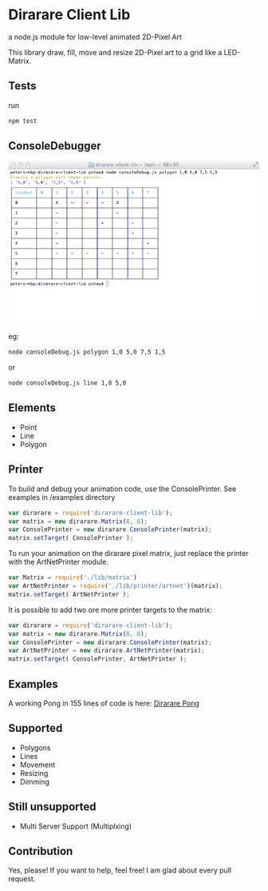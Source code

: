Dirarare Client Lib
===============
a node.js module for low-level animated 2D-Pixel Art

This library draw, fill, move and resize 2D-Pixel art to a grid like a LED-Matrix. 

Tests
-------
run 

```bash
npm test
```

ConsoleDebugger
-----------------------
![ConsoleDebug](https://raw.githubusercontent.com/petershaw/dirarare-client-lib/master/docs/images/consoleDebug.png) 

eg: 

```bash
node consoleDebug.js polygon 1,0 5,0 7,5 1,5
```
or

```bash
node consoleDebug.js line 1,0 5,0
```

Elements
----------------------
* Point
* Line
* Polygon

Printer
----------------------
To build and debug your animation code, use the ConsolePrinter. See examples in /examples directory

```JavaScript
var dirarare = require('dirarare-client-lib');
var matrix = new dirarare.Matrix(8, 8);
var ConsolePrinter = new dirarare.ConsolePrinter(matrix);
matrix.setTarget( ConsolePrinter );
```

To run your animation on the dirarare pixel matrix, just replace the printer with the ArtNetPrinter module.

```JavaScript
var Matrix = require('./lib/matrix')
var ArtNetPrinter = require('./lib/printer/artnet')(matrix);
matrix.setTarget( ArtNetPrinter );
```

It is possible to add two ore more printer targets to the matrix:

```JavaScript
var dirarare = require('dirarare-client-lib');
var matrix = new dirarare.Matrix(8, 8);
var ConsolePrinter = new dirarare.ConsolePrinter(matrix);
var ArtNetPrinter = new dirarare.ArtNetPrinter(matrix);
matrix.setTarget( ConsolePrinter, ArtNetPrinter );
```

## Examples
A working Pong in 155 lines of code is here: 
[Dirarare Pong](https://github.com/petershaw/dirarare-example-pong)


Supported 
----------------------
- Polygons
- Lines
- Movement
- Resizing
- Dimming

Still unsupported 
----------------------

- Multi Server Support (Multiplxing)

Contribution
-----------------
Yes, please! If you want to help, feel free! I am glad about every pull request.
